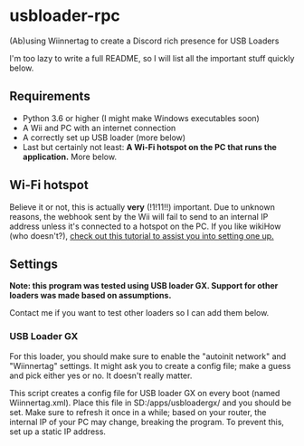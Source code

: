 # usbloader-rpc
(Ab)using Wiinnertag to create a Discord rich presence for USB Loaders

I'm too lazy to write a full README, so I will list all the important stuff quickly below.

## Requirements
* Python 3.6 or higher (I might make Windows executables soon)
* A Wii and PC with an internet connection
* A correctly set up USB loader (more below)
* Last but certainly not least: **A Wi-Fi hotspot on the PC that runs the application.** More below.

## Wi-Fi hotspot
Believe it or not, this is actually **very** (!1!11!!) important. Due to unknown reasons, the webhook sent by the Wii will fail to send to an internal IP address unless it's connected to a hotspot on the PC. If you like wikiHow (who doesn't?), [check out this tutorial to assist you into setting one up.](https://www.wikihow.com/Create-a-WiFi-Hotspot-Using-the-Command-Prompt)

## Settings
**Note: this program was tested using USB loader GX. Support for other loaders was made based on assumptions.**

Contact me if you want to test other loaders so I can add them below.

### USB Loader GX
For this loader, you should make sure to enable the "autoinit network" and "Wiinnertag" settings. It might ask you to create a config file; make a guess and pick either yes or no. It doesn't really matter.

This script creates a config file for USB loader GX on every boot (named Wiinnertag.xml). Place this file in SD:/apps/usbloadergx/ and you should be set. Make sure to refresh it once in a while; based on your router, the internal IP of your PC may change, breaking the program. To prevent this, set up a static IP address.
